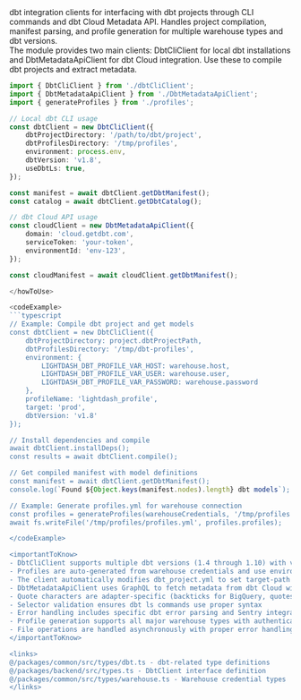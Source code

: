<summary>
dbt integration clients for interfacing with dbt projects through CLI commands and dbt Cloud Metadata API. Handles project compilation, manifest parsing, and profile generation for multiple warehouse types and dbt versions.
</summary>

<howToUse>
The module provides two main clients: DbtCliClient for local dbt installations and DbtMetadataApiClient for dbt Cloud integration. Use these to compile dbt projects and extract metadata.

```typescript
import { DbtCliClient } from './dbtCliClient';
import { DbtMetadataApiClient } from './DbtMetadataApiClient';
import { generateProfiles } from './profiles';

// Local dbt CLI usage
const dbtClient = new DbtCliClient({
    dbtProjectDirectory: '/path/to/dbt/project',
    dbtProfilesDirectory: '/tmp/profiles',
    environment: process.env,
    dbtVersion: 'v1.8',
    useDbtLs: true,
});

const manifest = await dbtClient.getDbtManifest();
const catalog = await dbtClient.getDbtCatalog();

// dbt Cloud API usage
const cloudClient = new DbtMetadataApiClient({
    domain: 'cloud.getdbt.com',
    serviceToken: 'your-token',
    environmentId: 'env-123',
});

const cloudManifest = await cloudClient.getDbtManifest();

</howToUse>

<codeExample>
```typescript
// Example: Compile dbt project and get models
const dbtClient = new DbtCliClient({
    dbtProjectDirectory: project.dbtProjectPath,
    dbtProfilesDirectory: '/tmp/dbt-profiles',
    environment: {
        LIGHTDASH_DBT_PROFILE_VAR_HOST: warehouse.host,
        LIGHTDASH_DBT_PROFILE_VAR_USER: warehouse.user,
        LIGHTDASH_DBT_PROFILE_VAR_PASSWORD: warehouse.password
    },
    profileName: 'lightdash_profile',
    target: 'prod',
    dbtVersion: 'v1.8'
});

// Install dependencies and compile
await dbtClient.installDeps();
const results = await dbtClient.compile();

// Get compiled manifest with model definitions
const manifest = await dbtClient.getDbtManifest();
console.log(`Found ${Object.keys(manifest.nodes).length} dbt models`);

// Example: Generate profiles.yml for warehouse connection
const profiles = generateProfiles(warehouseCredentials, '/tmp/profiles');
await fs.writeFile('/tmp/profiles/profiles.yml', profiles.profiles);

</codeExample>

<importantToKnow>
- DbtCliClient supports multiple dbt versions (1.4 through 1.10) with version-specific commands
- Profiles are auto-generated from warehouse credentials and use environment variables for security
- The client automatically modifies dbt_project.yml to set target-path to '/target'
- DbtMetadataApiClient uses GraphQL to fetch metadata from dbt Cloud with pagination
- Quote characters are adapter-specific (backticks for BigQuery, quotes for Snowflake/Postgres)
- Selector validation ensures dbt ls commands use proper syntax
- Error handling includes specific dbt error parsing and Sentry integration
- Profile generation supports all major warehouse types with authentication methods
- File operations are handled asynchronously with proper error handling
</importantToKnow>

<links>
@/packages/common/src/types/dbt.ts - dbt-related type definitions
@/packages/backend/src/types.ts - DbtClient interface definition
@/packages/common/src/types/warehouse.ts - Warehouse credential types
</links>
